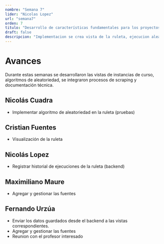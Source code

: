 ```yaml
---
nombre: "Semana 7"
lider: "Nicolas Lopez"
url: "semana7"
orden: 7
titulo: "Desarrollo de características fundamentales para los proyectos"
draft: false
descripcion: "Implementacion se crea vista de la ruleta, ejecucion aleatoria y un historial de los registros de ejecucion de la ruleta. Proyecto crawlers conecto front con backend y se scrapearon las fuentes"
---
```


# Avances

Durante estas semanas se desarrollaron las vistas de instancias de curso, algoritmos de aleatoriedad, se integraron procesos de scraping y documentación técnica.

## Nicolás Cuadra
- Implementar algoritmo de aleatoriedad en la ruleta (pruebas)

## Cristian Fuentes
- Visualización de la ruleta

## Nicolás Lopez
- Registrar historial de ejecuciones de la ruleta (backend)

## Maximiliano Maure
- Agregar y gestionar las fuentes  

## Fernando Urzúa
- Enviar los datos guardados desde el backend a las vistas correspondientes.​
- Agregar y gestionar las fuentes
- Reunion con el profesor interesado
